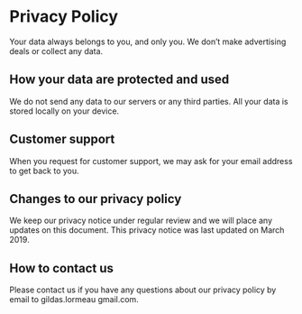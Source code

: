 # Privacy Policy
Your data always belongs to you, and only you. We don’t make advertising deals or collect any data.

## How your data are protected and used
We do not send any data to our servers or any third parties. All your data is stored locally on your device.

## Customer support
When you request for customer support, we may ask for your email address to get back to you.

## Changes to our privacy policy
We keep our privacy notice under regular review and we will place any updates on this document. This privacy notice was last updated on March 2019.

## How to contact us
Please contact us if you have any questions about our privacy policy by email to gildas.lormeau <at> gmail.com.